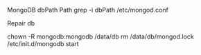 MongoDB dbPath Path
grep -i dbPath /etc/mongod.conf

Repair db

chown -R mongodb:mongodb /data/db
rm /data/db/mongod.lock
/etc/init.d/mongodb start




